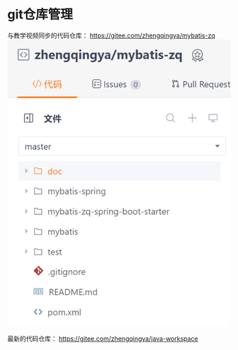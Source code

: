 # git仓库管理

与教学视频同步的代码仓库：
https://gitee.com/zhengqingya/mybatis-zq
![](./images/03-git仓库管理_1738567167547.png)

最新的代码仓库：
https://gitee.com/zhengqingya/java-workspace
